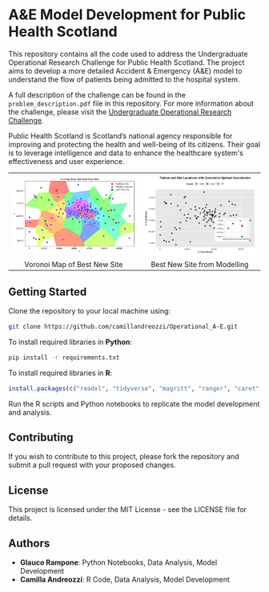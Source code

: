 # A&E Model Development for Public Health Scotland

This repository contains all the code used to address the Undergraduate Operational Research Challenge for Public Health Scotland. The project aims to develop a more detailed Accident & Emergency (A&E) model to understand the flow of patients being admitted to the hospital system. 

A full description of the challenge can be found in the `problem_description.pdf` file in this repository. For more information about the challenge, please visit the [Undergraduate Operational Research Challenge](https://www.maths.ed.ac.uk/school-of-mathematics/events/operational-research-challenge).

Public Health Scotland is Scotland’s national agency responsible for improving and protecting the health and well-being of its citizens. Their goal is to leverage intelligence and data to enhance the healthcare system's effectiveness and user experience.

<table>
<tr>
<td><img src="data/images/best_new_site_voronoi_map.png" alt="Voronoi Map of Best New Site" style="width: 450px;"/></td>
<td><img src="data/images/best_new_site_model.png" alt="Best New Site from Modelling" style="width: 400px;"/></td>
</tr>
<tr>
<td align="center">Voronoi Map of Best New Site</td>
<td align="center">Best New Site from Modelling</td>
</tr>
</table>

## Getting Started

Clone the repository to your local machine using:
   ```bash
   git clone https://github.com/camillandreozzi/Operational_A-E.git
   ```

To install required libraries in **Python**:
   ```bash
   pip install -r requirements.txt
   ```

To install required libraries in **R**:
   ```R
   install.packages(c("readxl", "tidyverse", "magritt", "ranger", "caret", "optimx", "patchwork"))
   ```



Run the R scripts and Python notebooks to replicate the model development and analysis.


## Contributing

If you wish to contribute to this project, please fork the repository and submit a pull request with your proposed changes.

## License

This project is licensed under the MIT License - see the LICENSE file for details.

## Authors

* **Glauco Rampone**: Python Notebooks, Data Analysis, Model Development
* **Camilla Andreozzi**: R Code, Data Analysis, Model Development

